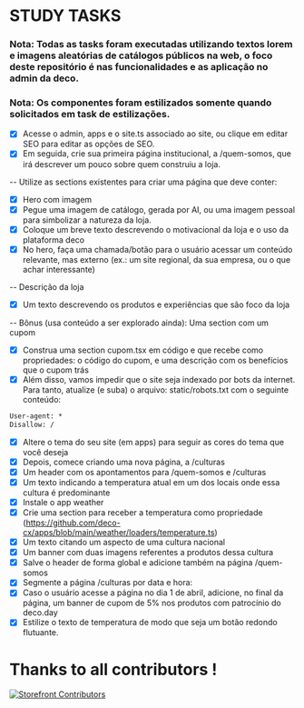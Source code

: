 # STUDY TASKS

### Nota: Todas as tasks foram executadas utilizando textos lorem e imagens aleatórias de catálogos públicos na web, o foco deste repositório é nas funcionalidades e as aplicação no admin da deco.

### Nota: Os componentes foram estilizados somente quando solicitados em task de estilizações.

- [x] Acesse o admin, apps e o site.ts associado ao site, ou clique em editar SEO para editar as opções de SEO.
- [x] Em seguida, crie sua primeira página institucional, a /quem-somos, que irá descrever um pouco sobre quem construiu a loja.

-- Utilize as sections existentes para criar uma página que deve conter:
- [x] Hero com imagem
- [x] Pegue uma imagem de catálogo, gerada por AI, ou uma imagem pessoal para simbolizar a natureza da loja.
- [x] Coloque um breve texto descrevendo o motivacional da loja e o uso da plataforma deco
- [x] No hero, faça uma chamada/botão para o usuário acessar um conteúdo relevante, mas externo (ex.: um site regional, da sua empresa, ou o que achar interessante)

-- Descrição da loja
- [x] Um texto descrevendo os produtos e experiências que são foco da loja

-- Bônus (usa conteúdo a ser explorado ainda): Uma section com um cupom
- [x] Construa uma section cupom.tsx em código e que recebe como propriedades: o código do cupom, e uma descrição com os benefícios que o cupom trás
- [x] Além disso, vamos impedir que o site seja indexado por bots da internet. Para tanto, atualize (e suba) o arquivo: static/robots.txt com o seguinte conteúdo:

```txt
User-agent: *
Disallow: /
```

- [x] Altere o tema do seu site (em apps) para seguir as cores do tema que você deseja
- [x] Depois, comece criando uma nova página, a /culturas
- [x] Um header com os apontamentos para /quem-somos e /culturas
- [x] Um texto indicando a temperatura atual em um dos locais onde essa cultura é predominante
- [x] Instale o app weather
- [x] Crie uma section para receber a temperatura como propriedade (https://github.com/deco-cx/apps/blob/main/weather/loaders/temperature.ts)
- [x] Um texto citando um aspecto de uma cultura nacional
- [x] Um banner com duas imagens referentes a produtos dessa cultura
- [x] Salve o header de forma global e adicione também na página /quem-somos
- [x] Segmente a página /culturas por data e hora:
- [x] Caso o usuário acesse a página no dia 1 de abril, adicione, no final da página, um banner de cupom de 5% nos produtos com patrocínio do deco.day
- [x] Estilize o texto de temperatura de modo que seja um botão redondo flutuante.

# Thanks to all contributors !

<a href="https://github.com/deco-sites/fashion/graphs/contributors">
  <img src="https://contributors-img.web.app/image?repo=deco-sites/fashion" alt="Storefront Contributors" />
</a>
